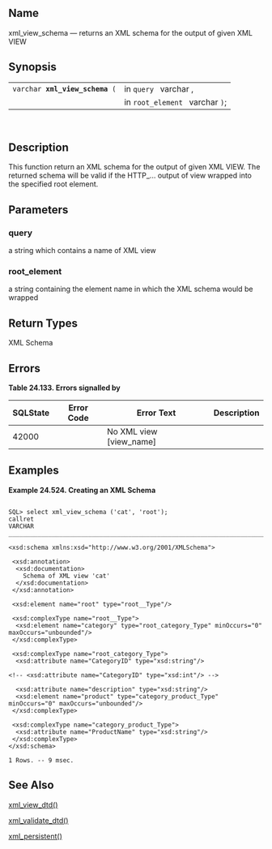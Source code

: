 <div id="fn_xml_view_schema" class="refentry">

<div class="titlepage">

</div>

<div class="refnamediv">

## Name

xml_view_schema — returns an XML schema for the output of given XML VIEW

</div>

<div class="refsynopsisdiv">

## Synopsis

<div id="fsyn_xml_view_schema" class="funcsynopsis">

|                                     |                                 |
|-------------------------------------|---------------------------------|
| `varchar `**`xml_view_schema`**` (` | in `query ` varchar ,           |
|                                     | in `root_element ` varchar `)`; |

<div class="funcprototype-spacer">

 

</div>

</div>

</div>

<div id="desc_74" class="refsect1">

## Description

This function return an XML schema for the output of given XML VIEW. The
returned schema will be valid if the HTTP\_... output of view wrapped
into the specified root element.

</div>

<div id="params_38" class="refsect1">

## Parameters

<div id="id123830" class="refsect2">

### query

a string which contains a name of XML view

</div>

<div id="id123833" class="refsect2">

### root_element

a string containing the element name in which the XML schema would be
wrapped

</div>

</div>

<div id="ret_12_01" class="refsect1">

## Return Types

XML Schema

</div>

<div id="errors_xml_view_schema" class="refsect1">

## Errors

<div id="id123841" class="table">

**Table 24.133. Errors signalled by**

<div class="table-contents">

| SQLState                              | Error Code                      | Error Text                                                | Description |
|---------------------------------------|---------------------------------|-----------------------------------------------------------|-------------|
| <span class="errorcode">42000 </span> | <span class="errorcode"></span> | <span class="errortext">No XML view \[view_name\] </span> |             |

</div>

</div>

  

</div>

<div id="examples_20_01" class="refsect1">

## Examples

<div id="ex_xml_view_schema" class="example">

**Example 24.524. Creating an XML Schema**

<div class="example-contents">

``` programlisting

SQL> select xml_view_schema ('cat', 'root');
callret
VARCHAR
_______________________________________________________________________________

<xsd:schema xmlns:xsd="http://www.w3.org/2001/XMLSchema">

 <xsd:annotation>
  <xsd:documentation>
    Schema of XML view 'cat'
  </xsd:documentation>
 </xsd:annotation>

 <xsd:element name="root" type="root__Type"/>

 <xsd:complexType name="root__Type">
  <xsd:element name="category" type="root_category_Type" minOccurs="0" maxOccurs="unbounded"/>
 </xsd:complexType>

 <xsd:complexType name="root_category_Type">
  <xsd:attribute name="CategoryID" type="xsd:string"/>

<!-- <xsd:attribute name="CategoryID" type="xsd:int"/> -->

  <xsd:attribute name="description" type="xsd:string"/>
  <xsd:element name="product" type="category_product_Type" minOccurs="0" maxOccurs="unbounded"/>
 </xsd:complexType>

 <xsd:complexType name="category_product_Type">
  <xsd:attribute name="ProductName" type="xsd:string"/>
 </xsd:complexType>
</xsd:schema>

1 Rows. -- 9 msec.
```

</div>

</div>

  

</div>

<div id="seealso_47" class="refsect1">

## See Also

<a href="fn_xml_view_dtd.html" class="link"
title="xml_view_dtd">xml_view_dtd()</a>

<a href="fn_xml_validate_dtd.html" class="link"
title="xml_validate_dtd">xml_validate_dtd()</a>

<a href="fn_xml_persistent.html" class="link"
title="xml_persistent">xml_persistent()</a>

</div>

</div>
